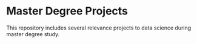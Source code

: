 # Master Degree Projects
This repository includes several relevance projects to data science during master degree study.
